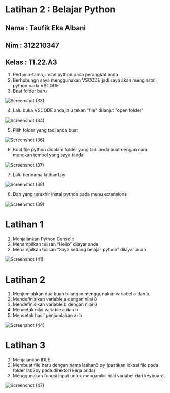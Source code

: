 # Latihan 2 : Belajar Python

## Nama : Taufik Eka Albani

## Nim : 312210347

## Kelas : TI.22.A3

1. Pertama-tama, instal python pada perangkat anda
2. Berhubungn saya menggunakan VSCODE jadi saya akan menginstal python pada  VSCODE
3. Buat folder baru

![Screenshot (33)](https://user-images.githubusercontent.com/115517181/196446284-1f89dd4e-32f0-4d62-aec9-66b668867e2f.png)


4. Lalu buka VSCODE anda,lalu tekan "file" dilanjut "open folder"

![Screenshot (34)](https://user-images.githubusercontent.com/115517181/196446708-9f23063f-3505-4930-937c-0d1304fcf252.png)

5. Pilih folder yang tadi anda buat

![Screenshot (36)](https://user-images.githubusercontent.com/115517181/196447455-cd7ea580-c1f7-4be2-ba9b-3b2b71f25469.png)

6. Buat file python didalam folder yang tadi anda buat dengan cara menekan tombol yang saya tandai

![Screenshot (37)](https://user-images.githubusercontent.com/115517181/196448539-f6f5e7ec-c28e-4912-87ca-54a974bb2d9f.jpg)

7. Lalu berinama latihan1.py

![Screenshot (38)](https://user-images.githubusercontent.com/115517181/196449172-65d91cfb-8da8-4456-9db1-0107b2ccc309.png)
 
 8. Dan yang terakhir instal python pada menu extensions
 
 ![Screenshot (39)](https://user-images.githubusercontent.com/115517181/196449981-ad674a53-8f39-4990-bccd-eb4033abe322.png)
 
# Latihan 1

1. Menjalankan Python Console
2. Menampilkan tulisan “Hello” dilayar anda
3. Menampilkan tulisan “Saya sedang belajar python” dilayar anda

![Screenshot (41)](https://user-images.githubusercontent.com/115517181/196451880-23eb03e1-6a2d-45e6-89f7-81fd1c0c7aae.png)

# Latihan 2

1. Menjumlahkan dua buah bilangan menggunakan variabel a dan b.
2. Mendefinisikan variable a dengan nilai 8
3. Mendefinisikan variable b dengan nilai 6
4. Mencetak nilai variable a dan b
5. Mencetak hasil penjumlahan a+b

![Screenshot (44)](https://user-images.githubusercontent.com/115517181/196452261-686472a2-8b23-4f2e-8086-028f10055596.png)

# Latihan 3

1. Menjalankan IDLE
2. Membuat file baru dengan nama latihan3.py (pastikan lokasi file
   pada folder lab2py pada direktori kerja anda)
3. Menggunakan fungsi input untuk mengambil nilai variabel dari
   keyboard.
  
![Screenshot (47)](https://user-images.githubusercontent.com/115517181/196453445-70d05f7a-904b-4f60-82b1-af7444d63339.png)


